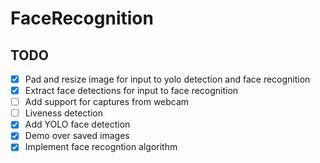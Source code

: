 # FaceRecognition

## TODO
- [x] Pad and resize image for input to yolo detection and face recognition
- [x] Extract face detections for input to face recognition
- [ ] Add support for captures from webcam
- [ ] Liveness detection
- [x] Add YOLO face detection
- [x] Demo over saved images
- [x] Implement face recogntion algorithm 

